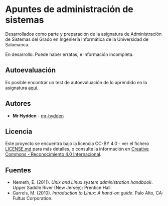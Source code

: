 # Apuntes de administración de sistemas

Desarrollados como parte y preparación de la asignatura de Administración
de  Sistemas  del  Grado  en  Ingeniería  Informática de la Universidad de
Salamanca.

En desarrollo. Puede haber erratas, e información incompleta.

## Autoevaluación

Es posible encontrar un test de autoevaluación de lo aprendido en la asignatura [aquí](https://forms.gle/sAfDkkSDJsHVA7Dz7).

## Autores

* **Mr Hydden** - [mr-hydden](https://github.com/mr-hydden)

## Licencia

Este proyecto se encuentra bajo la licencia CC-BY 4.0 - ver el fichero [LICENSE.md](LICENSE.md) para más detalles, o consulte la información en
[Creative Commons - Reconocimiento 4.0 Internacional](https://creativecommons.org/licenses/by/4.0/deed.es_ES).

## Fuentes

* Nemeth, E. (2011). *Unix and Linux system administration handbook*. Upper Saddle River (New Jersey): Prentice Hall.
* Garrels, M. (2010). *Introduction to Linux: A hand-on guide*. Palo Alto, CA: Fultus Corporation.
